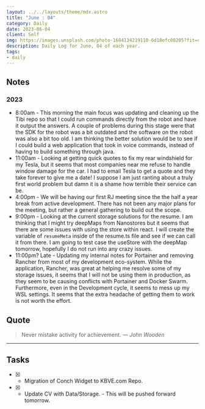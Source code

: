 ```yaml
---
layout: ../../layouts/theme/mdx.astro
title: "June : 04"
category: Daily
date: 2023-06-04
client: Self
img: https://images.unsplash.com/photo-1684134219110-6d18efc08205?fit=crop&q=85&w=1400&h=700
description: Daily Log for June, 04 of each year.
tags:
- daily
---
```


## Notes

### 2023

- 8:00am - This morning the main focus was updating and cleaning up the Tibi repo so that I could run commands directly from the robot and have it output the answers. A couple of problems during this stage were that the SDK for the robot was a bit outdated and the software on the robot was also a bit too old. I am thinking the better solution would be to see if I could build a web application that took in voice commands, instead of having to build something through java. 
- 11:00am - Looking at getting quick quotes to fix my rear windshield for my Tesla, but it seems that most companies near me refuse to handle window damage for the car. I had to email Tesla to get a quote and they take forever to give me a date! I suppose I am just ranting about a truly first world problem but damn it is a shame how terrible their service can be.
- 4:00pm - We will be having our first RJ meeting since the the half a year break from active development. There has not been any major plans for the meeting, but rather a general gathering to build out the scope.
- 9:00pm - Looking at the current storage solutions for the resume. I am thinking that I might try deepMaps from Nanostores but it seems that there are some issues with using the store within react. I will create the variable of `resumeMeta` inside of the resume.ts file and see if we can call it from there. I am going to test case the useStore with the deepMap tomorrow, hopefully I do not run into any crazy issues.
- 11:00pm? Late - Updating my internal notes for Portainer and removing Rancher from most of my development eco-system. While the application, Rancher, was great at helping me resolve some of my storage issues, it seems that I will not be using them in production, as they seem to be causing conflicts with Portainer and Docker Swarm. Furthermore, even in the Development cycle, it seems to mess up my WSL settings. It seems that the extra headache of getting them to work is not worth the effort.

## Quote

> Never mistake activity for achievement.
> — <cite>John Wooden</cite>

---

## Tasks

- [X] - Migration of Conch Widget to KBVE.com Repo.
- [X] - Update CV with Data/Storage. - This will be pushed forward tomorrow.